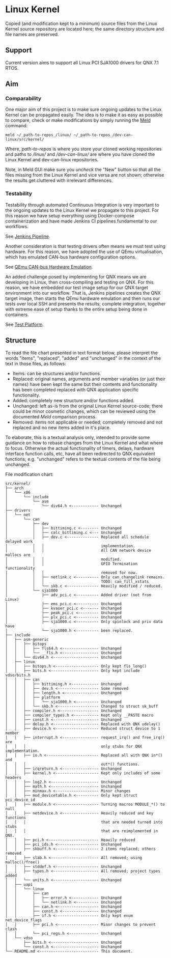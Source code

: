 # Linux Kernel

Copied (and modification kept to a minimum) source files from the Linux Kernel
source repository are located here; the same directory structure and file names
are preserved.

## Support

Current version aims to support all Linux PCI SJA1000 drivers for QNX 7.1 RTOS.

## Aim

### Comparability

One major aim of this project is to make sure ongoing updates to the Linux
Kernel can be propagated easily. The idea is to make it as easy as possible to
compare, check or make modifications by simply running the
[Meld](https://meldmerge.org/) command:

    meld ~/_path-to-repos_/linux/ ~/_path-to-repos_/dev-can-linux/src/kernel/

Where, _path-to-repos_ is where you store your cloned working repositories and
paths to _/linux/_ and _/dev-can-linux/_ are where you have cloned the Linux
Kernel and dev-can-linux repositories.

Note, in Meld GUI make sure you *uncheck* the "New" button so that all the files
missing from the Linux Kernel and vice versa are not shown; otherwise the
results get cluttered with irrelevant differences.


### Testability

Testability through automated Continuous Integration is very important to the
ongoing updates to the Linux Kernel we propagate to this project. For this
reason we have setup everything using Docker-compose containerization and have
made Jenkins CI pipelines fundamental to our workflows.

See [Jenkins Pipeline](../../ci/jenkins/).

Another consideration is that testing drivers often means we must test using
hardware. For this reason, we have adopted the use of QEmu virtualisation, which
has emulated CAN-bus hardware configuration options.

See [QEmu CAN-bus Hardware Emulation](../../tests/emulation/).

An added challenge posed by implementing for QNX means we are developing in
Linux, then cross-compiling and testing on QNX. For this reason, we have
embedded our test image setup for our QNX target environment into our workflow.
That is, Jenkins pipelines creates the QNX target image, then starts the QEmu
hardware emulation and then runs our tests over local SSH and presents the
results; complete integration, together with extreme ease of setup thanks to the
entire setup being done in containers.

See [Test Platform](../../tests/image/).


## Structure

To read the file chart presented in text format below, please interpret the
words "items", "replaced", "added" and "unchanged" in the context of the text in
those files, as follows:

- Items: can be structures and/or functions.
- Replaced: original names, arguments and member variables (or just their names)
have been kept the same but their contents and functionality has been completed
replaced with QNX application specific functionality.
- Added: completely new structure and/or functions added.
- Unchanged: left as-is from the original Linux Kernel source-code; there could
be minor cosmetic changes, which can be reviewed using the documented _Meld_
comparison process.
- Removed: items not applicable or needed; completely removed and not replaced
and no new items added in it's place.

To elaborate, this is a textual analysis only, intended to provide some guidance
on how to rebase changes from the Linux Kernel and what where to focus.
Otherwise the actual functionality of timers, delays, hardware interface
function calls, etc, have all been redirected to QNX equivalent functions;
e.g. "unchanged" refers to the textual contents of the file being unchanged.

File modification chart:

    src/kernel/
    ├── arch
    │   └── x86
    │       └── include
    │           └── asm
    │               └── div64.h <------------ Unchanged
    ├── drivers
    │   └── net
    │       └── can
    │           ├── dev
    │           │   ├── bittiming.c <-------- Unchanged
    │           │   ├── calc_bittiming.c <--- Unchanged
    │           │   ├── dev.c <-------------- Replaced all schedule delayed work
    │           │   │                         implementation.
    │           │   │                         All CAN network device mallocs are
    │           │   │                         modified.
    │           │   │                         GPIO Termination functionality
    │           │   │                         removed for now.
    │           │   ├── netlink.c <---------- Only can_changelink remains.
    │           │   │                         TODO: can_fill_xstats
    │           │   └── skb.c <-------------- Heavily modified / reduced.
    │           └── sja1000
    │               ├── adv_pci.c <---------- Added driver (not from Linux)
    │               ├── ems_pci.c <---------- Unchanged
    │               ├── kvaser_pci.c <------- Unchanged
    │               ├── peak_pci.c <--------- Unchanged
    │               ├── plx_pci.c <---------- Unchanged
    │               ├── sja1000.c <---------- Only spinlock and priv data have
    │               └── sja1000.h <---------- been replaced.
    ├── include
    │   ├── asm-generic
    │   │   ├── bitops
    │   │   │   ├── fls64.h <---------------- Unchanged
    │   │   │   └── __fls.h <---------------- Unchanged
    │   │   └── div64.h <-------------------- Unchanged
    │   ├── linux
    │   │   ├── bitops.h <------------------- Only kept fls_long()
    │   │   ├── bits.h <--------------------- Only kept include vdso/bits.h
    │   │   ├── can
    │   │   │   ├── bittiming.h <------------ Unchanged
    │   │   │   ├── dev.h <------------------ Some removed
    │   │   │   ├── length.h <--------------- Unchanged
    │   │   │   ├── platform
    │   │   │   │   └── sja1000.h <---------- Unchanged
    │   │   │   └── skb.h <------------------ Changed to struct sk_buff
    │   │   ├── compiler.h <----------------- Unchanged
    │   │   ├── compiler_types.h <----------- Kept only __PASTE macro
    │   │   ├── const.h <-------------------- Unchanged
    │   │   ├── delay.h <-------------------- Replaced with QNX udelay()
    │   │   ├── device.h <------------------- Reduced struct device to 1 member
    │   │   ├── interrupt.h <---------------- request_irq() and free_irq() are
    │   │   │                                 only stubs for QNX implementation.
    │   │   ├── io.h <----------------------- Replaced all with QNX in*() and
    │   │   │                                 out*() functions.
    │   │   ├── irqreturn.h <---------------- Unchanged
    │   │   ├── kernel.h <------------------- Kept only includes of some headers
    │   │   ├── log2.h <--------------------- Unchanged
    │   │   ├── math.h <--------------------- Unchanged
    │   │   ├── minmax.h <------------------- Minor changes
    │   │   ├── mod_devicetable.h <---------- Only kept struct pci_device_id
    │   │   ├── module.h <------------------- Turning macros MODULE_*() to null
    │   │   ├── netdevice.h <---------------- Heavily reduced and key functions
    │   │   │                                 that are needed turned into stubs
    │   │   │                                 that are reimplemented in QNX.
    │   │   ├── pci.h <---------------------- Heavily reduced
    │   │   ├── pci_ids.h <------------------ Unchanged
    │   │   ├── skbuff.h <------------------- 2 items replaced; others removed
    │   │   ├── slab.h <--------------------- All removed; using malloc()/free()
    │   │   ├── stddef.h <------------------- Unchanged
    │   │   ├── types.h <-------------------- All removed; project types added
    │   │   └── units.h <-------------------- Unchanged
    │   ├── uapi
    │   │   └── linux
    │   │       ├── can
    │   │       │   ├── error.h <------------ Unchanged
    │   │       │   └── netlink.h <---------- Unchanged
    │   │       ├── can.h <------------------ Unchanged
    │   │       ├── const.h <---------------- Unchanged
    │   │       ├── if.h <------------------- Only kept enum net_device_flags
    │   │       ├── pci.h <------------------ Minor changes to prevent clash
    │   │       └── pci_regs.h <------------- Unchanged
    │   └── vdso
    │       ├── bits.h <--------------------- Unchanged
    │       └── const.h <-------------------- Unchanged
    └── README.md <-------------------------- This document.

